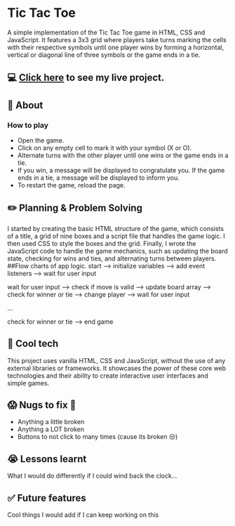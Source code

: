 # Tic Tac Toe
A simple implementation of the Tic Tac Toe game in HTML, CSS and JavaScript. It features a 3x3 grid where players take turns marking the cells with their respective symbols until one player wins by forming a horizontal, vertical or diagonal line of three symbols or the game ends in a tie.
## :computer: [Click here](wenhuixu1.github.io) to see my live project.
## :page_facing_up: About
### How to play
- Open the game.
- Click on any empty cell to mark it with your symbol (X or O).
- Alternate turns with the other player until one wins or the game ends in a tie.
- If you win, a message will be displayed to congratulate you. If the game ends in a tie, a message will be displayed to inform you.
- To restart the game, reload the page.
## :pencil2: Planning & Problem Solving
I started by creating the basic HTML structure of the game, which consists of a title, a grid of nine boxes and a script file that handles the game logic. I then used CSS to style the boxes and the grid. Finally, I wrote the JavaScript code to handle the game mechanics, such as updating the board state, checking for wins and ties, and alternating turns between players.
##Flow charts of app logic.
start --> initialize variables --> add event listeners --> wait for user input 

wait for user input --> check if move is valid --> update board array --> check for winner or tie --> change player --> wait for user input

...

check for winner or tie --> end game
## :rocket: Cool tech
This project uses vanilla HTML, CSS and JavaScript, without the use of any external libraries or frameworks. It showcases the power of these core web technologies and their ability to create interactive user interfaces and simple games.
## :scream: Nugs to fix :poop:
- Anything a little broken
- Anything a LOT broken
- Buttons to not click to many times (cause its broken :unamused:)
## :sob: Lessons learnt
What I would do differently if I could wind back the clock...
## :white_check_mark: Future features
Cool things I would add if I can keep working on this
